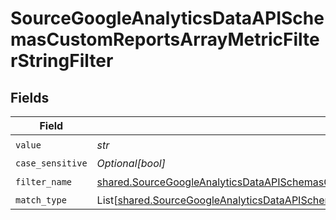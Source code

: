 # SourceGoogleAnalyticsDataAPISchemasCustomReportsArrayMetricFilterStringFilter


## Fields

| Field                                                                                                                                                                                                                                                  | Type                                                                                                                                                                                                                                                   | Required                                                                                                                                                                                                                                               | Description                                                                                                                                                                                                                                            |
| ------------------------------------------------------------------------------------------------------------------------------------------------------------------------------------------------------------------------------------------------------ | ------------------------------------------------------------------------------------------------------------------------------------------------------------------------------------------------------------------------------------------------------ | ------------------------------------------------------------------------------------------------------------------------------------------------------------------------------------------------------------------------------------------------------ | ------------------------------------------------------------------------------------------------------------------------------------------------------------------------------------------------------------------------------------------------------ |
| `value`                                                                                                                                                                                                                                                | *str*                                                                                                                                                                                                                                                  | :heavy_check_mark:                                                                                                                                                                                                                                     | N/A                                                                                                                                                                                                                                                    |
| `case_sensitive`                                                                                                                                                                                                                                       | *Optional[bool]*                                                                                                                                                                                                                                       | :heavy_minus_sign:                                                                                                                                                                                                                                     | N/A                                                                                                                                                                                                                                                    |
| `filter_name`                                                                                                                                                                                                                                          | [shared.SourceGoogleAnalyticsDataAPISchemasCustomReportsArrayMetricFilterMetricsFilter1ExpressionsFilterFilterName](../../models/shared/sourcegoogleanalyticsdataapischemascustomreportsarraymetricfiltermetricsfilter1expressionsfilterfiltername.md) | :heavy_check_mark:                                                                                                                                                                                                                                     | N/A                                                                                                                                                                                                                                                    |
| `match_type`                                                                                                                                                                                                                                           | List[[shared.SourceGoogleAnalyticsDataAPISchemasCustomReportsArrayMetricFilterMetricsFilter1ValidEnums](../../models/shared/sourcegoogleanalyticsdataapischemascustomreportsarraymetricfiltermetricsfilter1validenums.md)]                             | :heavy_minus_sign:                                                                                                                                                                                                                                     | N/A                                                                                                                                                                                                                                                    |